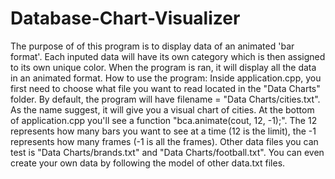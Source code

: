 # Database-Chart-Visualizer
The purpose of of this program is to display data of an animated 'bar format'. Each inputed data will have its own category which is then assigned to its own unique color. When the program is ran, it will display all the data in an animated format.
How to use the program: Inside application.cpp, you first need to choose what file you want to read located in the "Data Charts" folder. By default, the program will have filename = "Data Charts/cities.txt". As the name suggest, it will give you a visual chart of cities. At the bottom of application.cpp you'll see a function "bca.animate(cout, 12, -1);".
The 12 represents how many bars you want to see at a time (12 is the limit), the -1 represents how many frames (-1 is all the frames). Other data files you can test is "Data Charts/brands.txt" and "Data Charts/football.txt". You can even create your own data by following the model of other data.txt files.
